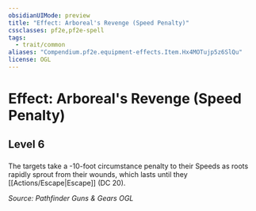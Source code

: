 ```yaml
---
obsidianUIMode: preview
title: "Effect: Arboreal's Revenge (Speed Penalty)"
cssclasses: pf2e,pf2e-spell
tags:
  - trait/common
aliases: "Compendium.pf2e.equipment-effects.Item.Hx4MOTujp5z6SlQu"
license: OGL
---
```

# Effect: Arboreal's Revenge (Speed Penalty)
## Level 6
### 






The targets take a -10-foot circumstance penalty to their Speeds as roots rapidly sprout from their wounds, which lasts until they [[Actions/Escape|Escape]] (DC 20).

*Source: Pathfinder Guns & Gears*
*OGL*